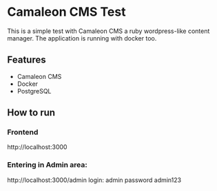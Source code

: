 # Camaleon CMS Test

This is a simple test with Camaleon CMS a ruby wordpress-like content manager. The application is running with docker too.

## Features

- Camaleon CMS
- Docker
- PostgreSQL

## How to run

### Frontend

http://localhost:3000

### Entering in Admin area:

http://localhost:3000/admin
login: admin
password admin123